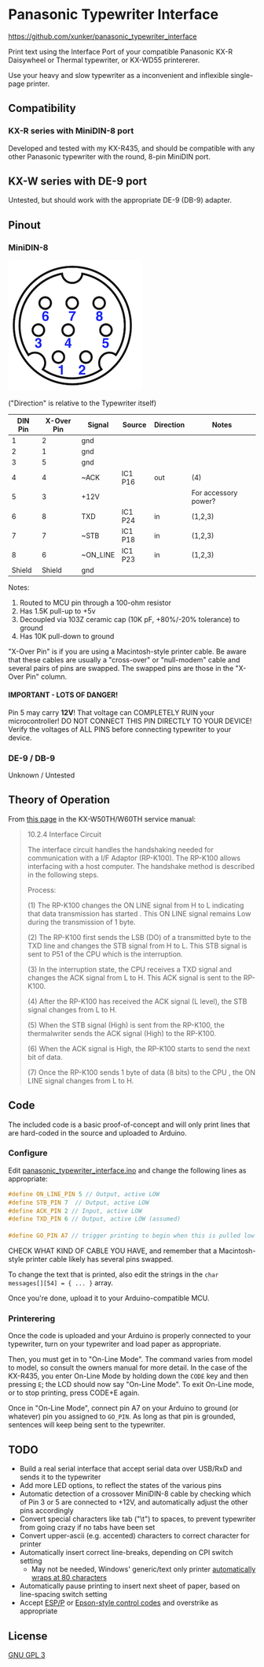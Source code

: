 # Panasonic Typewriter Interface

https://github.com/xunker/panasonic_typewriter_interface

Print text using the Interface Port of your compatible Panasonic KX-R Daisywheel
or Thermal typewriter, or KX-WD55 printererer.

Use your heavy and slow typewriter as a inconvenient and inflexible single-page printer.

## Compatibility

### KX-R series with MiniDIN-8 port

Developed and tested with my KX-R435, and should be compatible with any other
Panasonic typewriter with the round, 8-pin MiniDIN port.

## KX-W series with DE-9 port

Untested, but should work with the appropriate DE-9 (DB-9) adapter.

## Pinout

### MiniDIN-8

![image info](./minidin8.png)

("Direction" is relative to the Typewriter itself)

DIN Pin | X-Over Pin | Signal   | Source  | Direction | Notes
--------|------------|----------|---------|-----------|---------------------
1       |          2 | gnd      |         |           |
2       |          1 | gnd      |         |           |
3       |          5 | gnd      |         |           |
4       |          4 | ~ACK     | IC1 P16 | out       | (4)
5       |          3 | +12V     |         |           | For accessory power?
6       |          8 | TXD      | IC1 P24 | in        | (1,2,3)
7       |          7 | ~STB     | IC1 P18 | in        | (1,2,3)
8       |          6 | ~ON_LINE | IC1 P23 | in        | (1,2,3)
Shield  |     Shield | gnd      |         |           |

Notes:
1. Routed to MCU pin through a 100-ohm resistor
2. Has 1.5K pull-up to +5v
3. Decoupled via 103Z ceramic cap (10K pF, +80%/-20% tolerance) to ground
4. Has 10K pull-down to ground

"X-Over Pin" is if you are using a Macintosh-style printer cable. Be aware that
these cables are usually a "cross-over" or "null-modem" cable and several pairs
of pins are swapped. The swapped pins are those in the "X-Over Pin" column.

#### IMPORTANT - LOTS OF DANGER!

Pin 5 may carry **12V**! That voltage can COMPLETELY RUIN your microcontroller!
DO NOT CONNECT THIS PIN DIRECTLY TO YOUR DEVICE! Verify the voltages of ALL PINS before connecting typewriter to your device.

### DE-9 / DB-9

Unknown / Untested

## Theory of Operation

From [this page](panasonic_rp-k100_interface_circuit) in the KX-W50TH/W60TH
service manual:

> 10.2.4 Interface Circuit
>
> The interface circuit handles the handshaking needed for communication with a
> I/F Adaptor (RP-K100). The RP-K100 allows interfacing with a host computer.
> The handshake method is described in the following steps.
>
> Process:
>
> (1) The RP-K100 changes the ON LINE signal from H to L indicating that data
> transmission has started . This ON LINE signal remains Low during the
> transmission of 1 byte.
>
> (2) The RP-K100 first sends the LSB (DO) of a transmitted byte to the TXD line
> and changes the STB signal from H to L. This STB signal is sent to P51 of the
> CPU which is the interruption.
>
> (3) In the interruption state, the CPU receives a TXD signal and changes the
> ACK signal from L to H. This ACK signal is sent to the RP-K100.
>
> (4) After the RP-K100 has received the ACK signal (L level), the STB signal
> changes from L to H.
>
> (5) When the STB signal (High) is sent from the RP-K100, the thermalwriter
> sends the ACK signal (High) to the RP-K100.
>
> (6) When the ACK signal is High, the RP-K100 starts to send the next bit of
> data.
>
> (7) Once the RP-K100 sends 1 byte of data (8 bits) to the CPU , the ON LINE
> signal changes from L to H.

## Code

The included code is a basic proof-of-concept and will only print lines that are
hard-coded in the source and uploaded to Arduino.

### Configure

Edit [panasonic_typewriter_interface.ino](./panasonic_typewriter_interface.ino)
and change the following lines as appropriate:

```c
#define ON_LINE_PIN 5 // Output, active LOW
#define STB_PIN 7  // Output, active LOW
#define ACK_PIN 2 // Input, active LOW
#define TXD_PIN 6 // Output, active LOW (assumed)

#define GO_PIN A7 // trigger printing to begin when this is pulled low
```

CHECK WHAT KIND OF CABLE YOU HAVE, and remember that a Macintosh-style printer
cable likely has several pins swapped.

To change the text that is printed, also edit the strings in the
`char messages[][54] = { ... }` array.

Once you're done, upload it to your Arduino-compatible MCU.

### Printerering

Once the code is uploaded and your Arduino is properly connected to your
typewriter, turn on your typewriter and load paper as appropriate.

Then, you must get in to "On-Line Mode". The command varies from model to model,
so consult the owners manual for more detail. In the case of the KX-R435, you
enter On-Line Mode by holding down the `CODE` key and then pressing `E`; the LCD
should now say "On-Line Mode". To exit On-Line mode, or to stop printing, press
CODE+E again.

Once in "On-Line Mode", connect pin A7 on your Arduino to ground (or whatever)
pin you assigned to `GO_PIN`. As long as that pin is grounded, sentences will
keep being sent to the typewriter.

## TODO

* Build a real serial interface that accept serial data over USB/RxD and sends
  it to the typewriter
* Add more LED options, to reflect the states of the various pins
* Automatic detection of a crossover MiniDIN-8 cable by checking which of
  Pin 3 or 5 are connected to +12V, and automatically adjust the other pins accordingly
* Convert special characters like tab ("\t") to spaces, to prevent typewriter
  from going crazy if no tabs have been set
* Convert upper-ascii (e.g. accented) characters to correct character for
  printer
* Automatically insert correct line-breaks, depending on CPI switch setting
  - May not be needed, Windows' generic/text only printer [automatically wraps
  at 80 characters](https://support.microsoft.com/en-us/topic/printing-wide-carriage-with-generic-text-only-print-driver-3bdb3c49-abdd-597d-6416-5d460efab182)
* Automatically pause printing to insert next sheet of paper, based on
  line-spacing switch setting
* Accept [ESP/P](https://en.wikipedia.org/wiki/ESC/P) or
  [Epson-style control codes](https://stackoverflow.com/questions/6025191/what-characters-do-you-send-to-a-generic-text-only-printer-to-print-bolded-and)
  and overstrike as appropriate

## License

[GNU GPL 3](LICENSE)